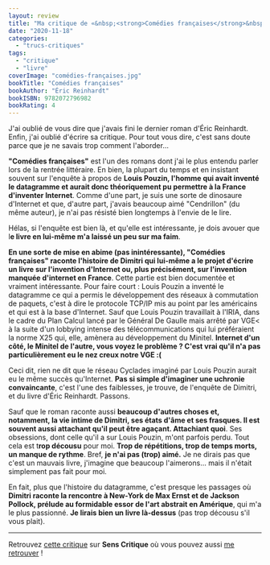 ```yaml
---
layout: review
title: "Ma critique de «&nbsp;<strong>Comédies françaises</strong>&nbsp;» d'<em>Éric Reinhardt</em>"
date: "2020-11-18"
categories: 
  - "trucs-critiques"
tags: 
  - "critique"
  - "livre"
coverImage: "comédies-françaises.jpg"
bookTitle: "Comédies françaises"
bookAuthor: "Éric Reinhardt"
bookISBN: 9782072796982  
bookRating: 4
---
```


J'ai oublié de vous dire que j'avais fini le dernier roman d'Éric Reinhardt. Enfin, j'ai oublié d'écrire sa critique. Pour tout vous dire, c'est sans doute parce que je ne savais trop comment l'aborder...

**"Comédies françaises"** est l'un des romans dont j'ai le plus entendu parler lors de la rentrée littéraire. En bien, la plupart du temps et en insistant souvent sur l'enquête à propos de **Louis Pouzin, l'homme qui avait inventé le datagramme et aurait donc théoriquement pu permettre à la France d'inventer Internet**. Comme d'une part, je suis une sorte de dinosaure d'Internet et que, d'autre part, j'avais beaucoup aimé "Cendrillon" (du même auteur), je n'ai pas résisté bien longtemps à l'envie de le lire.

Hélas, si l'enquête est bien là, et qu'elle est intéressante, je dois avouer que l**e livre en lui-même m'a laissé un peu sur ma faim**.

**En une sorte de mise en abime (pas inintéressante), "Comédies françaises" raconte l'histoire de Dimitri qui lui-même a le projet d'écrire un livre sur l'invention d'Internet ou, plus précisément, sur l'invention manquée d'internet en France**. Cette partie est bien documentée et vraiment intéressante. Pour faire court : Louis Pouzin a inventé le datagramme ce qui a permis le développement des réseaux à commutation de paquets, c'est à dire le protocole <abbr>TCP/IP</abbr> mis au point par les américains et qui est à la base d'Internet. Sauf que Louis Pouzin travaillait à l'<abbr>IRIA</abbr>, dans le cadre du Plan Calcul lancé par le Général De Gaulle mais arrêté par <abbr>VGE< à la suite d'un lobbying intense des télécommunications qui lui préféraient la norme X25 qui, elle, amènera au développement du Minitel. **Internet d'un côté, le Minitel de l'autre, vous voyez le problème ? C'est vrai qu'il n'a pas particulièrement eu le nez creux notre VGE :(**

Ceci dit, rien ne dit que le réseau Cyclades imaginé par Louis Pouzin aurait eu le même succès qu'Internet. **Pas si simple d'imaginer une uchronie convaincante**, c'est l'une des faiblesses, je trouve, de l'enquête de Dimitri, et du livre d'Éric Reinhardt. Passons.

Sauf que le roman raconte aussi **beaucoup d'autres choses et, notamment, la vie intime de Dimitri, ses états d'âme et ses frasques. Il est souvent aussi attachant qu'il peut être agaçant. Attachiant quoi**. Ses obsessions, dont celle qu'il a sur Louis Pouzin, m'ont parfois perdu. Tout cela est t**rop décousu** pour moi. **Trop de répétitions, trop de temps morts, un manque de rythme**. Bref, **je n'ai pas (trop) aimé.** Je ne dirais pas que c'est un mauvais livre, j'imagine que beaucoup l'aimerons... mais il n'était simplement pas fait pour moi.

En fait, plus que l'histoire du datagramme, c'est presque les passages où **Dimitri raconte la rencontre à New-York de Max Ernst et de Jackson Pollock, prélude au formidable essor de l'art abstrait en Amérique**, qui m'a le plus passionné. **Je lirais bien un livre là-dessus** (pas trop décousu s'il vous plait).

* * *

Retrouvez [cette critique](https://www.senscritique.com/livre/Comedies_francaises/critique/234543044) sur **Sens Critique** où vous pouvez aussi [me retrouver](http://www.senscritique.com/Arnaud_Malon) !
